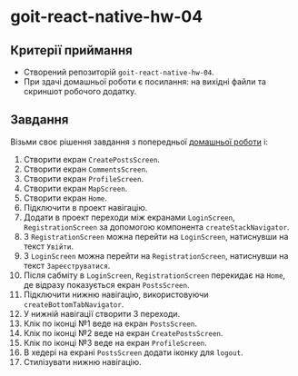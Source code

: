 # goit-react-native-hw-04

## Критерії приймання

- Створений репозиторій `goit-react-native-hw-04`.
- При здачі домашньої роботи є посилання: на вихідні файли та скриншот робочого додатку.

## Завдання

Візьми своє рішення завдання з попередньої
[домашньої роботи](https://github.com/savchyndd/goit-react-native-hw-03) і:

1. Створити екран `CreatePostsScreen`.
2. Створити екран `CommentsScreen`.
3. Створити екран `ProfileScreen`.
4. Створити екран `MapScreen`.
5. Створити екран `Home`.
6. Підключити в проект навігацію.
7. Додати в проект переходи між екранами `LoginScreen`, `RegistrationScreen` за допомогою компонента
   `createStackNavigator`.
8. З `RegistrationScreen` можна перейти на `LoginScreen`, натиснувши на текст `Увійти`.
9. З `LoginScreen` можна перейти на `RegistrationScreen`, натиснувши на текст `Зареєструватися`.
10. Після сабміту в `LoginScreen`, `RegistrationScreen` перекидає на `Home`, де відразу показується
    екран `PostsScreen`.
11. Підключити нижню навігацію, використовуючи `createBottomTabNavigator`.
12. У нижній навігації створити 3 переходи.
13. Клік по іконці №1 веде на екран `PostsScreen`.
14. Клік по іконці №2 веде на екран `CreatePostsScreen`.
15. Клік по іконці №3 веде на екран `ProfileScreen`.
16. В хедері на екрані `PostsScreen` додати іконку для `logout`.
17. Стилізувати нижню навігацію.
